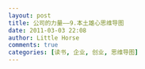 ```yaml
---
layout: post
title: 公司的力量——9.本土雄心思维导图
date: 2011-03-03 22:08
author: Little Horse
comments: true
categories: [读书, 企业, 创业, 思维导图]
---
```

<p><img src="http://manan.org/images/wp/2011/03/030311_1408_91.png" alt=""/>
	</p>
